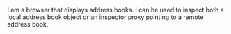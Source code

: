I am a browser that displays address books. I can be used to inspect both a local address book object or an inspector proxy pointing to a remote address book.

